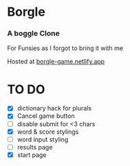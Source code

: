 # Borgle

### A boggle Clone

For Funsies as I forgot to bring it with me

Hosted at [borgle-game.netlify.app](https://borgle-game.netlify.app/)

# TO DO

- [x] dictionary hack for plurals
- [x] Cancel game button
- [ ] disable submit for <3 chars
- [x] word & score stylings
- [ ] word input styling
- [ ] results page
- [x] start page
